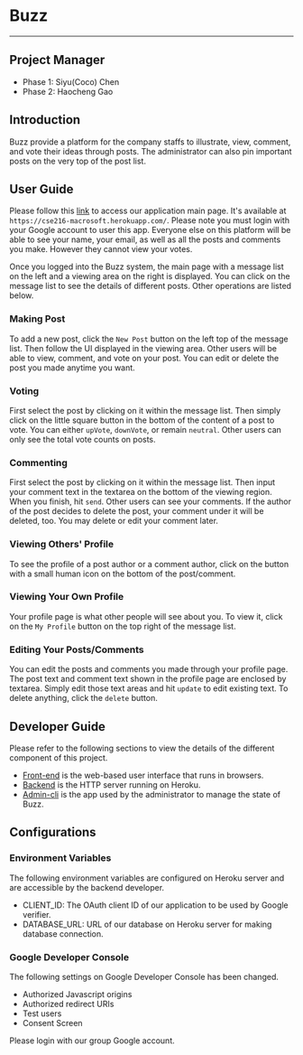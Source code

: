 # Buzz
---

## Project Manager
- Phase 1: Siyu(Coco) Chen
- Phase 2: Haocheng Gao

## Introduction
Buzz provide a platform for the company staffs to illustrate, view, comment,
and vote their ideas through posts.  The administrator can also pin important
posts on the very top of the post list.

## User Guide
Please follow this [link](https://cse216-macrosoft.herokuapp.com/) to access
our application main page.  It's available at `https://cse216-macrosoft.herokuapp.com/`.
Please note you must login with your Google account to user this app. Everyone
else on this platform will be able to see your name, your email, as well as
all the posts and comments you make.  However they cannot view your votes.

Once you logged into the Buzz system, the main page with a message list on
the left and a viewing area on the right is displayed.  You can click on the
message list to see the details of different posts.  Other operations are listed
below.

### Making Post
To add a new post, click the `New Post` button on the left top of the message
list.  Then follow the UI displayed in the viewing area.  Other users will be
able to view, comment, and vote on your post.  You can edit or delete the post
you made anytime you want.

### Voting
First select the post by clicking on it within the message list.  Then simply
click on the little square button in the bottom of the content of a post to
vote.  You can either `upVote`, `downVote`, or remain `neutral`.  Other users
can only see the total vote counts on posts.

### Commenting
First select the post by clicking on it within the message list.  Then input
your comment text in the textarea on the bottom of the viewing region.  When
you finish, hit `send`.  Other users can see your comments.  If the author of
the post decides to delete the post, your comment under it will be deleted,
too. You may delete or edit your comment later.

### Viewing Others' Profile
To see the profile of a post author or a comment author, click on the button
with a small human icon on the bottom of the post/comment.

### Viewing Your Own Profile
Your profile page is what other people will see about you.  To view it, click
on the `My Profile` button on the top right of the message list.

### Editing Your Posts/Comments
You can edit the posts and comments you made through your profile page.  The
post text and comment text shown in the profile page are enclosed by textarea.
Simply edit those text areas and hit `update` to edit existing text.  To delete
anything, click the `delete` button.

## Developer Guide
Please refer to the following sections to view the details of the different
component of this project.

- [Front-end](web/README.md) is the web-based user interface that runs in browsers.
- [Backend](backend/README.md) is the HTTP server running on Heroku.
- [Admin-cli](admin-cli/README.md) is the app used by the administrator to
  manage the state of Buzz.

## Configurations

### Environment Variables
The following environment variables are configured on Heroku server and are
accessible by the backend developer.

- CLIENT\_ID: The OAuth client ID of our application to be used by Google verifier.
- DATABASE\_URL: URL of our database on Heroku server for making database connection.

### Google Developer Console
The following settings on Google Developer Console has been changed.

- Authorized Javascript origins
- Authorized redirect URIs
- Test users
- Consent Screen

Please login with our group Google account.
